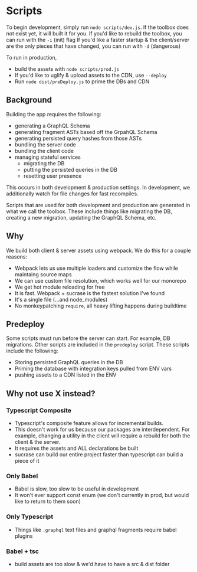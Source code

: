 # Scripts

To begin development, simply run `node scripts/dev.js`.
If the toolbox does not exist yet, it will built it for you.
If you'd like to rebuild the toolbox, you can run with the `-i` (init) flag
If you'd like a faster startup & the client/server are the only pieces that have changed, you can run with `-d` (dangerous)

To run in production,

- build the assets with `node scripts/prod.js`
- If you'd like to uglify & upload assets to the CDN, use `--deploy`
- Run `node dist/preDeploy.js` to prime the DBs and CDN

## Background

Building the app requires the following:

- generating a GraphQL Schema
- generating fragment ASTs based off the GrpahQL Schema
- generating persisted query hashes from those ASTs
- bundling the server code
- bundling the client code
- managing stateful services
  - migrating the DB
  - putting the persisted queries in the DB
  - resetting user presence

This occurs in both development & production settings.
In development, we additionally watch for file changes for fast recompiles.

Scripts that are used for both development and production are generated in what we call the toolbox.
These include things like migrating the DB, creating a new migration, updating the GraphQL Schema, etc.

## Why

We build both client & server assets using webpack.
We do this for a couple reasons:

- Webpack lets us use multiple loaders and customize the flow while maintaing source maps
- We can use custom file resolution, which works well for our monorepo
- We get hot module reloading for free
- It is fast. Webpack + sucrase is the fastest solution I've found
- It's a single file (...and node_modules)
- No monkeypatching `require`, all heavy lifting happens during buildtime

## Predeploy

Some scripts must run before the server can start. For example, DB migrations.
Other scripts are included in the `predeploy` script.
These scripts include the following:

- Storing persisted GraphQL queries in the DB
- Priming the database with integration keys pulled from ENV vars
- pushing assets to a CDN listed in the ENV

## Why not use X instead?

### Typescript Composite

- Typescript's composite feature allows for incremental builds.
- This doesn't work for us because our packages are interdependent. For example, changing a utility in the client will require a rebuild for both the client & the server.
- It requires the assets and ALL declarations be built
- sucrase can build our entire project faster than typescript can build a piece of it

### Only Babel

- Babel is slow, too slow to be useful in development
- It won't ever support const enum (we don't currently in prod, but would like to return to them soon)

### Only Typescript

- Things like `.graphql` text files and graphql fragments require babel plugins

### Babel + tsc

- build assets are too slow & we'd have to have a src & dist folder
